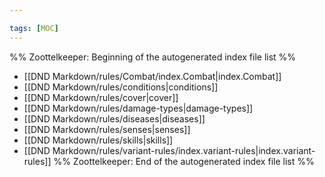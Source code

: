 ```yaml
---

tags: [MOC]
---
```

%% Zoottelkeeper: Beginning of the autogenerated index file list  %%
-  [[DND Markdown/rules/Combat/index.Combat|index.Combat]]
-  [[DND Markdown/rules/conditions|conditions]]
-  [[DND Markdown/rules/cover|cover]]
-  [[DND Markdown/rules/damage-types|damage-types]]
-  [[DND Markdown/rules/diseases|diseases]]
-  [[DND Markdown/rules/senses|senses]]
-  [[DND Markdown/rules/skills|skills]]
-  [[DND Markdown/rules/variant-rules/index.variant-rules|index.variant-rules]]
%% Zoottelkeeper: End of the autogenerated index file list  %%

